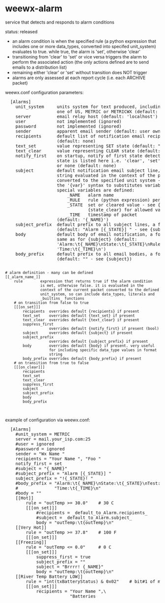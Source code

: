 <h1>weewx-alarm</h1>
<p>service that detects and responds to alarm conditions</p>
<p>status: released</p>

* an alarm condition is when the specified rule (a python expression that
  includes one or more data_types, converted into specifed unit_system)
  evaluates to true. while true, the alarm is 'set', otherwise 'clear'
* transitioning from 'clear' to 'set' or vice versa triggers the alarm
  to perform the associated action
  (the only actions defined are to send emails to a distribution list)
* remaining either 'clear' or 'set' without transition does NOT trigger
* alarms are only assessed at each report cycle (i.e. each ARCHIVE packet)

<p>weewx.conf configuration parameters:</p>
<pre>
  [Alarms]
    unit_system     units system for text produced, including for emails:
                    one of US, METRIC or METRICWX (default: METRIC)
    server          email relay host (default: 'localhost')
    user            not implemented (ignored)
    password        not implemented (ignored)
    sender          apparent email sender (default: user owner of weewx)
    recipients      default list of notification email recipients
                    (default: none)
    text_set        value representing SET state (default: "SET")
    text_clear      value representing CLEAR state (default: "CLR")
    notify_first    on startup, notify of first state detected if that
                    state is listed here i.e. 'clear', 'set', 'clear,set'
                    or none (default: none)
    subject         default notification email subject line, as a format
                    string evaluated in the context of the packet
                    converted to the specified unit system - it supports
                    the '{var}' syntax to substitutes variables.
                    special variables are defined:
                        _NAME   alarm name
                        _RULE   rule (python expression) performed
                        _STATE  set or cleared value - see {state_set} and
                                {state_clear} for allowed values
                        _TIME   timestamp of packet
                    (default: '{_NAME}')
    subject_prefix  default prefix to all subject lines, a format string
                    (default: "Alarm [{_STATE}] " - see {subject})
    body            default body of email notification, a format string
                    same as for {subject} (default:
                    'Alarm:\t{_NAME}\nState:\t{_STATE}\nRule:\t{_RULE}\n'+
                    'Time:\t{_TIME}\n')
    body_prefix     default prefix to all email bodies, a format string
                    (default: "" - see {subject})
   
    # alarm definition - many can be defined
    [[_alarm_name_]]
        rule        expression that returns true if the alarm condition
                    is met, otherwise false. it is evaluated in the
                    context of the current packet converted to the defined
                    unit_system, so can include data_types, literals and
                    _builtins_ functions
        # on transition from false to true
        [[[on_set]]]
            recipients  overrides default {recipients} if present
            text_set    overrides default {text_set} if present
            text_clear  overrides default {text_clear} if present
            suppress_first
                        overrides default {notify_first} if present (bool)
            subject     overrides default {subject} if present
            subject_prefix
                        overrides default {subject_prefix} if present
            body        overrides default {body} if present. very useful
                        for including specific data_type values in format
                        string
            body_prefix overrides default {body_prefix} if present
        # on transition from true to false
        [[[on_clear]]]
            recipients
            text_set
            text_clear
            suppress_first
            subject
            subject_prefix
            body
            body_prefix


</pre>

<p>example of configuration via weewx.conf:</p>
<pre>
  [Alarms]
    #unit_system = METRIC
    server = mail.your_isp.com:25
    #user = ignored
    #password = ignored
    sender = "Wx Name <your_account@your_isp.au>"
    recipients = "Your Name <your_account@your_isp.com>", "Foo <bar@isp.com>"
    notify_first = set
    #subject = "{_NAME}"
    #subject_prefix = "Alarm [{_STATE}] "
    subject_prefix = "!{_STATE}! "
    #body_prefix = "Alarm:\t{_NAME}\nState:\t{_STATE}\nTest:\t{_RULE}\n"+
    #              "Time:\t{_TIME}\n"
    #body = ""
    [[Hot]]
        rule = "outTemp >= 30.0"    # 30 C
        [[[on_set]]]
            #recipients = _default_to_Alarm.recipients_
            #subject = _default_to_Alarm.subject_
            body = "outTemp:\t{outTemp}\n"
    [[Very Hot]]
        rule = "outTemp >= 37.8"    # 100 F
        [[[on_set]]]
    [[Freezing]]
        rule = "outTemp <= 0.0"     # 0 C
        [[[on_set]]]
            suppress_first = true
            subject_prefix = ""
            subject = "Brrrr! {_NAME}"
            body = "outTemp:\t{outTemp}\n"
    [[River Temp Battery LOW]]
        rule = "int(txBatteryStatus) & 0x02"    # bit#1 of mask set
        [[[on_set]]]
            recipients = "Your Name <your_account@your_isp.com>",\
                         "Batteries <hardware@shop.com"
            subject_prefix = "Order: "
            body_prefix = "Please provide 4xAAA batteries\n"
        [[[on_clear]]]
            subject = "River Temp Battery okay"
            #body = "Alarm: {_NAME}: CLEARED\n"
</pre>

